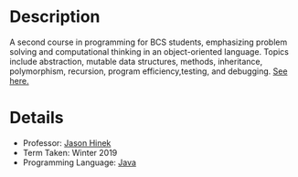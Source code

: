 # Description 
A second course in programming for BCS students, emphasizing problem solving and computational thinking in an object-oriented language.
Topics include abstraction, mutable data structures, methods, inheritance, polymorphism, recursion, program efficiency,testing,
and debugging. [See here.](https://calendar.carleton.ca/undergrad/courses/COMP/)

# Details 
* Professor: [Jason Hinek](https://carleton.ca/scs/people/m-jason-hinek/)
* Term Taken: Winter 2019
* Programming Language: [Java]()





